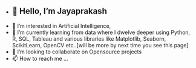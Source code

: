 - <h2>👋 Hello, I’m Jayaprakash </h2>
- 👀 I’m interested in Artificial Intelligence, 
- 🌱 I’m currently learning from data where I dwelve deeper using Python, R, SQL, Tableau and various libraries like Matplotlib, Seaborn, ScikitLearn, OpenCV etc..[will be more  by next time you see this page]
- 💞️ I’m looking to collaborate on Opensource projects
- 📫 How to reach me ...

<!---
Jayjake1/Jayjake1 is a ✨ special ✨ repository because its `README.md` (this file) appears on your GitHub profile.
You can click the Preview link to take a look at your changes.
--->
